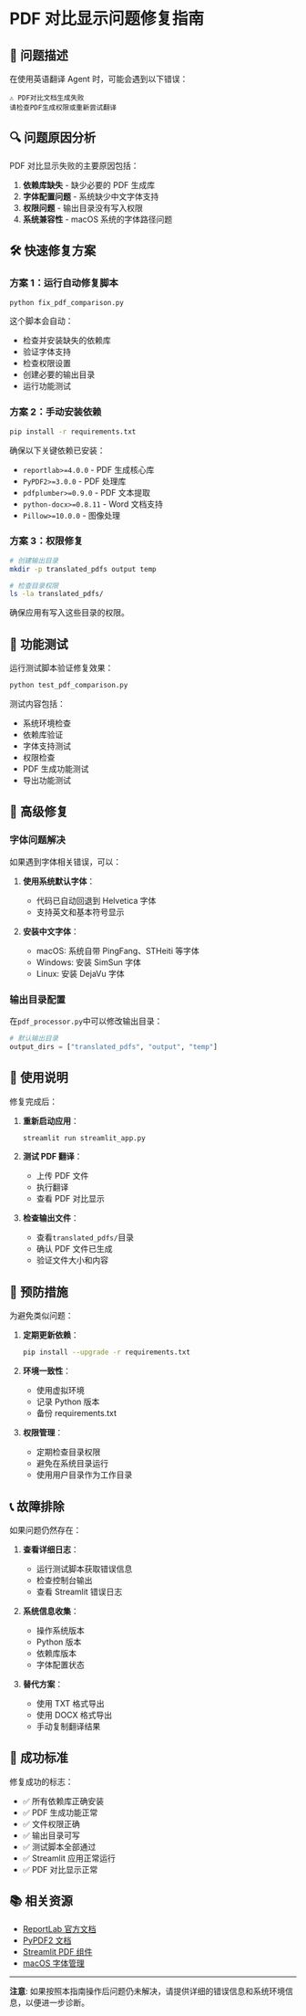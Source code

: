 # PDF 对比显示问题修复指南

## 🚨 问题描述

在使用英语翻译 Agent 时，可能会遇到以下错误：

```
⚠️ PDF对比文档生成失败
请检查PDF生成权限或重新尝试翻译
```

## 🔍 问题原因分析

PDF 对比显示失败的主要原因包括：

1. **依赖库缺失** - 缺少必要的 PDF 生成库
2. **字体配置问题** - 系统缺少中文字体支持
3. **权限问题** - 输出目录没有写入权限
4. **系统兼容性** - macOS 系统的字体路径问题

## 🛠️ 快速修复方案

### 方案 1：运行自动修复脚本

```bash
python fix_pdf_comparison.py
```

这个脚本会自动：

- 检查并安装缺失的依赖库
- 验证字体支持
- 检查权限设置
- 创建必要的输出目录
- 运行功能测试

### 方案 2：手动安装依赖

```bash
pip install -r requirements.txt
```

确保以下关键依赖已安装：

- `reportlab>=4.0.0` - PDF 生成核心库
- `PyPDF2>=3.0.0` - PDF 处理库
- `pdfplumber>=0.9.0` - PDF 文本提取
- `python-docx>=0.8.11` - Word 文档支持
- `Pillow>=10.0.0` - 图像处理

### 方案 3：权限修复

```bash
# 创建输出目录
mkdir -p translated_pdfs output temp

# 检查目录权限
ls -la translated_pdfs/
```

确保应用有写入这些目录的权限。

## 🧪 功能测试

运行测试脚本验证修复效果：

```bash
python test_pdf_comparison.py
```

测试内容包括：

- 系统环境检查
- 依赖库验证
- 字体支持测试
- 权限检查
- PDF 生成功能测试
- 导出功能测试

## 🔧 高级修复

### 字体问题解决

如果遇到字体相关错误，可以：

1. **使用系统默认字体**：

   - 代码已自动回退到 Helvetica 字体
   - 支持英文和基本符号显示

2. **安装中文字体**：
   - macOS: 系统自带 PingFang、STHeiti 等字体
   - Windows: 安装 SimSun 字体
   - Linux: 安装 DejaVu 字体

### 输出目录配置

在`pdf_processor.py`中可以修改输出目录：

```python
# 默认输出目录
output_dirs = ["translated_pdfs", "output", "temp"]
```

## 📱 使用说明

修复完成后：

1. **重新启动应用**：

   ```bash
   streamlit run streamlit_app.py
   ```

2. **测试 PDF 翻译**：

   - 上传 PDF 文件
   - 执行翻译
   - 查看 PDF 对比显示

3. **检查输出文件**：
   - 查看`translated_pdfs/`目录
   - 确认 PDF 文件已生成
   - 验证文件大小和内容

## 🚀 预防措施

为避免类似问题：

1. **定期更新依赖**：

   ```bash
   pip install --upgrade -r requirements.txt
   ```

2. **环境一致性**：

   - 使用虚拟环境
   - 记录 Python 版本
   - 备份 requirements.txt

3. **权限管理**：
   - 定期检查目录权限
   - 避免在系统目录运行
   - 使用用户目录作为工作目录

## 📞 故障排除

如果问题仍然存在：

1. **查看详细日志**：

   - 运行测试脚本获取错误信息
   - 检查控制台输出
   - 查看 Streamlit 错误日志

2. **系统信息收集**：

   - 操作系统版本
   - Python 版本
   - 依赖库版本
   - 字体配置状态

3. **替代方案**：
   - 使用 TXT 格式导出
   - 使用 DOCX 格式导出
   - 手动复制翻译结果

## 🎯 成功标准

修复成功的标志：

- ✅ 所有依赖库正确安装
- ✅ PDF 生成功能正常
- ✅ 文件权限正确
- ✅ 输出目录可写
- ✅ 测试脚本全部通过
- ✅ Streamlit 应用正常运行
- ✅ PDF 对比显示正常

## 📚 相关资源

- [ReportLab 官方文档](https://www.reportlab.com/docs/reportlab-userguide.pdf)
- [PyPDF2 文档](https://pypdf2.readthedocs.io/)
- [Streamlit PDF 组件](https://docs.streamlit.io/library/api-reference/media/st.pdf_viewer)
- [macOS 字体管理](https://support.apple.com/guide/mac-help/use-fonts-mchlp1140/mac)

---

**注意**: 如果按照本指南操作后问题仍未解决，请提供详细的错误信息和系统环境信息，以便进一步诊断。
